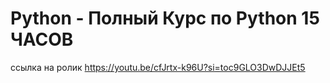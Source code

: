 # Python - Полный Курс по Python 15 ЧАСОВ
ссылка на ролик https://youtu.be/cfJrtx-k96U?si=toc9GLO3DwDJJEt5